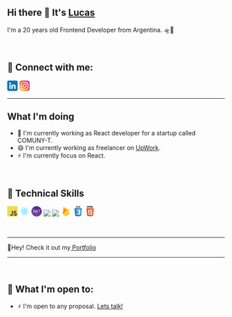 <h2> Hi there 👋 It's <a href="https://lucasfigueira.vercel.app/">Lucas</a> </h2>

I'm a 20 years old Frontend Developer from Argentina. 🛸🕺

<br>

<h2>🤝 Connect with me:</h2>
<a href="https://www.linkedin.com/in/lucas-figueira-489a19219/"><img src="./images/linkedin.png" width="24"></a>
<a href="https://www.instagram.com/lucas.figueira1/"><img src="./images/instagram.png" width="24"></a>

<hr></hr>

<h2>What I'm doing</h2>
<ul>
  <li>🦾 I'm currently working as React developer for a startup called COMUNY-T.</li>
  <li>😄 I'm currently working as freelancer on <a href="https://www.upwork.com/freelancers/~01a4b634b7aaee35fd">UpWork</a>.</li>
  <li>⚡ I'm currently focus on React.</li>
</ul>
<br>

<h2>💼 Technical Skills</h2>
<p dir="auto">
  <a><img src="https://raw.githubusercontent.com/github/explore/80688e429a7d4ef2fca1e82350fe8e3517d3494d/topics/javascript/javascript.png" width="24"></a>
  <a><img src="https://raw.githubusercontent.com/github/explore/80688e429a7d4ef2fca1e82350fe8e3517d3494d/topics/react/react.png" width="24"></a>
  <a><img src="https://raw.githubusercontent.com/github/explore/80688e429a7d4ef2fca1e82350fe8e3517d3494d/topics/dotnet/dotnet.png" width="24"></a>
  <a><img src="https://seeklogo.com/images/N/next-js-logo-8FCFF51DD2-seeklogo.com.png" width="24"></a>
  <a><img src="https://upload.wikimedia.org/wikipedia/commons/4/4c/Typescript_logo_2020.svg" width="24"></a>
  <a><img src="https://raw.githubusercontent.com/github/explore/80688e429a7d4ef2fca1e82350fe8e3517d3494d/topics/firebase/firebase.png" width="24"></a>
  <a><img src="https://raw.githubusercontent.com/github/explore/80688e429a7d4ef2fca1e82350fe8e3517d3494d/topics/css/css.png" width="24"></a>
  <a><img src="https://raw.githubusercontent.com/github/explore/80688e429a7d4ef2fca1e82350fe8e3517d3494d/topics/html/html.png" width="24"></a>
</p>
<br>

<hr></hr>
🙌Hey! Check it out my<a href="https://lucasfigueira.vercel.app/"> Portfolio</a>
<hr></hr>
<br>

<h2>🤔 What I'm open to:</h2>
<ul>
  <li>⚡ I'm open to any proposal. <a href="mailto:imlucasfigueira@gmail.com">Lets talk!</a></li>
</ul>

<!--
**lucasFigueira1/lucasFigueira1** is a ✨ _special_ ✨ repository because its `README.md` (this file) appears on your GitHub profile.

Here are some ideas to get you started:

- 🔭 I’m currently working on ...
- 🌱 I’m currently learning ...
- 👯 I’m looking to collaborate on ...
- 🤔 I’m looking for help with ...
- 💬 Ask me about ...
- 📫 How to reach me: ...
- 😄 Pronouns: ...
- ⚡ Fun fact: ...
-->
